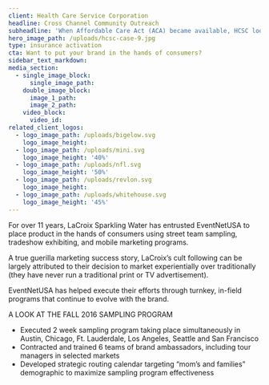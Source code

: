 ```yaml
---
client: Health Care Service Corporation
headline: Cross Channel Community Outreach
subheadline: 'When Affordable Care Act (ACA) became available, HCSC looked to EventNetUSA to produce a turnkey multi-market, multi-channel community outreach program for educating and enrolling consumers.'
hero_image_path: /uploads/hcsc-case-9.jpg
type: insurance activation
cta: Want to put your brand in the hands of consumers?
sidebar_text_markdown:
media_section:
  - single_image_block:
      single_image_path:
    double_image_block:
      image_1_path:
      image_2_path:
    video_block:
      video_id:
related_client_logos:
  - logo_image_path: /uploads/bigelow.svg
    logo_image_height:
  - logo_image_path: /uploads/mini.svg
    logo_image_height: '40%'
  - logo_image_path: /uploads/nfl.svg
    logo_image_height: '50%'
  - logo_image_path: /uploads/revlon.svg
    logo_image_height:
  - logo_image_path: /uploads/whitehouse.svg
    logo_image_height: '45%'
---
```



For over 11 years, LaCroix Sparkling Water has entrusted EventNetUSA to place product in the hands of consumers using street team sampling, tradeshow exhibiting, and mobile marketing programs.

A true guerilla marketing success story, LaCroix’s cult following can be largely attributed to their decision to market experientially over traditionally (they have never run a traditional print or TV advertisement).

EventNetUSA has helped execute their efforts through turnkey, in-field programs that continue to evolve with the brand.

A LOOK AT THE FALL 2016 SAMPLING PROGRAM

* Executed 2 week sampling program taking place simultaneously in Austin, Chicago, Ft. Lauderdale, Los Angeles, Seattle and San Francisco
* Contracted and trained 6 teams of brand ambassadors, including tour managers in selected markets
* Developed strategic routing calendar targeting “mom’s and families” demographic to maximize sampling program effectiveness